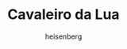 ---
layout: post
author: heisenberg
category: Séries
post_date: '2022-04-15T17:21:17.887Z'
post_modified: '2022-04-15T17:21:17.887Z'
title: Cavaleiro da Lua
description: 'A série acompanha Steven Grant, um gentil e educado funcionário de uma loja de souvenir, que é atormentado com apagões e memórias de outra vida. Steven descobre que tem transtorno dissociativo de identidade e divide o corpo com o mercenário Marc Spector. À medida que os inimigos de Steven/Marc se voltam para eles, ambos devem navegar em suas complexas identidades enquanto mergulham em um mistério mortal entre os poderosos deuses do Egito.'
poster_path: /jsrrz8leKD79YDPvKW4ssDgEwaE.jpg
tmdb_id: 92749
imdb_id: tt10234724
runtime: 47
release_date: '2022-03-30'
genres:
  - Ação
  - Fantasia
  - Mistério
  - Drama
casts:
  - Oscar Isaac
  - Ethan Hawke
  - May Calamawy
  - Karim El Hakim
  - F. Murray Abraham
crews:
  - Jeremy Slater
trailer: DFa0evfX96s
certification: 14
adult: false
vote_average: 8.6
vote_count: 272
qualitys:
  - 1080p
  - 720p
audios:
  - Dual Áudio
  - Português
  - Inglês
extensions:
  - mkv
  - mp4
---